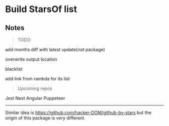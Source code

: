 # Build **StarsOf** list

## Notes

> TODO

add months diff with latest update(not package)

overwrite output location

blacklist

add link from rambda for its list

> Upcoming repos

Jest
Nest
Angular
Puppeteer

---

Similar idea is https://github.com/hacker-DOM/github-by-stars but the origin of this package is very different.
